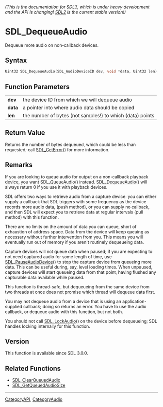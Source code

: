 ###### (This is the documentation for SDL3, which is under heavy development and the API is changing! [SDL2](https://wiki.libsdl.org/SDL2/) is the current stable version!)
# SDL_DequeueAudio

Dequeue more audio on non-callback devices.

## Syntax

```c
Uint32 SDL_DequeueAudio(SDL_AudioDeviceID dev, void *data, Uint32 len);

```

## Function Parameters

|              |                                                           |
| ------------ | --------------------------------------------------------- |
| **dev**      | the device ID from which we will dequeue audio            |
| **data**     | a pointer into where audio data should be copied          |
| **len**      | the number of bytes (not samples!) to which (data) points |

## Return Value

Returns the number of bytes dequeued, which could be less than requested;
call [SDL_GetError](SDL_GetError.md)() for more information.

## Remarks

If you are looking to queue audio for output on a non-callback playback
device, you want [SDL_QueueAudio](SDL_QueueAudio.md)() instead.
[SDL_DequeueAudio](SDL_DequeueAudio.md)() will always return 0 if you use it
with playback devices.

SDL offers two ways to retrieve audio from a capture device: you can either
supply a callback that SDL triggers with some frequency as the device
records more audio data, (push method), or you can supply no callback, and
then SDL will expect you to retrieve data at regular intervals (pull
method) with this function.

There are no limits on the amount of data you can queue, short of
exhaustion of address space. Data from the device will keep queuing as
necessary without further intervention from you. This means you will
eventually run out of memory if you aren't routinely dequeueing data.

Capture devices will not queue data when paused; if you are expecting to
not need captured audio for some length of time, use
[SDL_PauseAudioDevice](SDL_PauseAudioDevice.md)() to stop the capture device
from queueing more data. This can be useful during, say, level loading
times. When unpaused, capture devices will start queueing data from that
point, having flushed any capturable data available while paused.

This function is thread-safe, but dequeueing from the same device from two
threads at once does not promise which thread will dequeue data first.

You may not dequeue audio from a device that is using an
application-supplied callback; doing so returns an error. You have to use
the audio callback, or dequeue audio with this function, but not both.

You should not call [SDL_LockAudio](SDL_LockAudio.md)() on the device before
dequeueing; SDL handles locking internally for this function.

## Version

This function is available since SDL 3.0.0.

## Related Functions

* [SDL_ClearQueuedAudio](SDL_ClearQueuedAudio.md)
* [SDL_GetQueuedAudioSize](SDL_GetQueuedAudioSize.md)

----
[CategoryAPI](CategoryAPI.md), [CategoryAudio](CategoryAudio.md)
